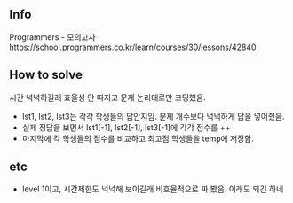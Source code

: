 ## Info
Programmers - 모의고사 https://school.programmers.co.kr/learn/courses/30/lessons/42840

## How to solve
시간 넉넉하길래 효율성 안 따지고 문제 논리대로만 코딩했음.
* lst1, lst2, lst3는 각각 학생들의 답안지임. 문제 개수보다 넉넉하게 답을 넣어줬음.
* 실제 정답을 보면서 lst1[-1], lst2[-1], lst3[-1]에 각각 점수를 ++
* 마지막에 각 학생들의 점수를 비교하고 최고점 학생들을 temp에 저장함.

## etc
* level 1이고, 시간제한도 넉넉해 보이길래 비효율적으로 짜 봤음. 이래도 되긴 하네
